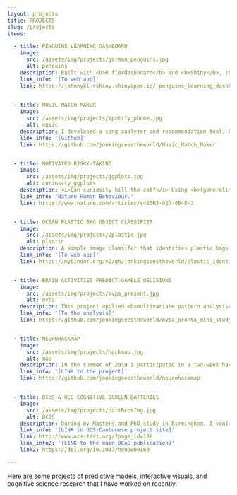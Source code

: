 ```yaml
---
layout: projects
title: PROJECTS
slug: /projects
items:

  - title: PENGUINS LEARNING DASHBOARD
    image:
      src: /assets/img/projects/gorman_penguins.jpg
      alt: penguins
    description: Built with <b>R flexdashboard</b> and <b>Shiny</b>, this <b>interactive web dashboard</b> facilitates learning about different species of Antarctica penguins. Also, a demonstration of dynamic data visualisation of an open dataset.
    link_info: '[To web app]'
    link: https://johnnykl-rshiny.shinyapps.io/`penguins_learning_dashboard/
 

  - title: MUSIC MATCH MAKER
    image:
      src: /assets/img/projects/spotify_phone.jpg
      alt: music
    description: I developed a song analyzer and recommendation tool, based on Random Forest and tested with multiple other ML algorithms, using personal Spotify listening histories and song feature data acquired from Kaggle. 
    link_info: '[Github]'
    link: https://github.com/jonkingseestheworld/Music_Match_Maker


  - title: MOTIVATED RISKY-TAKING
    image:
      src: /assets/img/projects/ggplots.jpg
      alt: curiosity_ggplots
    description: <i>Can curiosity kill the cat?</i> Using <b>(generalised) mixed-effects modelling, structural equation modelling</b> and <b>Bayesian inference</b>, this research project shows <i>similar cognitive-neural mechanisms underlying the driving force of curisosity and extrinsic instrumental rewards for risk-taking</i> (in a group of brain areas called the brain's reward networks). This work is published in the journal
    link_info: 'Nature Human Behaviour.'
    link: https://www.nature.com/articles/s41562-020-0848-3


  - title: OCEAN PLASTIC BAG OBJECT CLASSIFIER
    image:
      src: /assets/img/projects/2plastic.jpg
      alt: plastic
    description: A simple image classifer that identifies plastic bags in the ocean, built with FastAI using transfer learning (from pre-trained neural networks).
    link_info: '[To web app]'
    link: https://mybinder.org/v2/gh/jonkingseestheworld/plastic_identifier_voila/master?urlpath=voila%2Frender%2Fplastic_identifier_voila2.ipynb


  - title: BRAIN ACTIVITIES PREDICT GAMBLE DECISIONS
    image:
      src: /assets/img/projects/mvpa_present.jpg
      alt: mvpa
    description: This project applied <b>multivariate pattern analysis</b> (incorporating <b>Support Vector Classification & Multiple Kernel Learning algorithms</b>) to decode brain activity patterns and predict gambling decisions.
    link_info: '[To the analysis]'
    link: https://github.com/jonkingseestheworld/mvpa_pronto_mini_study


  - title: NEUROHACKMAP
    image:
      src: /assets/img/projects/hackmap.jpg
      alt: map
    description: In the summer of 2019 I participated in a two-week hackathon at the University of Washington, Seattle, and contributed to a code project which generates interactve visualizations of geospatial data related to the participants' career movements. 
    link_info: '[LINK to the project]'
    link: https://github.com/jonkingseestheworld/neurohackmap


  - title: BCoS & OCS COGNITIVE SCREEN BATTERIES
    image:
      src: /assets/img/projects/partBcosImg.jpg
      alt: BCOS
    description: During my Masters and PhD study in Birmingham, I contributed to this line of large-scale clinical trials to develop and validate the assessment tools on post-stroke cognitive functions. 
    link_info: '[LINK to OCS-Cantonese project site]'
    link: http://www.ocs-test.org/?page_id=188
    link_info2: '[LINK to the main BCoS publication]'
    link2: https://doi.org/10.1037/neu0000160

---
```


Here are some projects of predictive models, interactive visuals, and cognitive science research that I have worked on recently.
<br />
